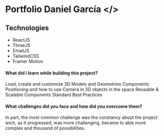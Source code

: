 # Portfolio Daniel García </>

## Technologies

- ReactJS
- ThreeJS
- EmailJS
- TailwindCSS
- Framer Motion

#### What did i learn while building this project? 

Load, create and customize 3D Models and Geometries Components
Positioning and how to use Camera in 3D objects in the space
Reusable & Scalable Components
Standard Best Practices

#### What challenges did you face and how did you overcome them?

In part, the most common challenge was the constancy about the project wich, as it progressed, was more challenging, became to able more complex and thousand of possibilities. 